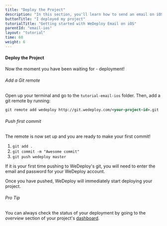 ```yaml
---
title: "Deploy the Project"
description: "In this section, you'll learn how to send an email on iOS using the WeDeploy API Client."
buttonTitle: "I deployed my project"
tutorialTitle: "Getting started with WeDeploy Email on iOS"
parentId: "email-ios"
layout: "tutorial"
time: 60
weight: 6
---
```


#### Deploy the Project

Now the moment you have been waiting for - deployment!

###### Add a Git remote

Open up your terminal and go to the `tutorial-email-ios` folder. Then, add a git remote by running:

```xml
git remote add wedeploy http://git.wedeploy.com/<your-project-id>.git
```

###### Push first commit

The remote is now set up and you are ready to make your first commit! 

1. `git add .`
2. `git commit -m "Awesome commit"`
3. `git push wedeploy master`

If it is your first time pushing to WeDeploy's git, you will need to enter the email and password for your WeDeploy account.

Once you have pushed, WeDeploy will immediately start deploying your project.

<aside>

###### <span class="icon-16-star"></span> Pro Tip

You can always check the status of your deployment by going to the _overview_ section of your project's <a href="http://dashboard.wedeploy.com" target="_blank">dashboard</a>.

</aside>
